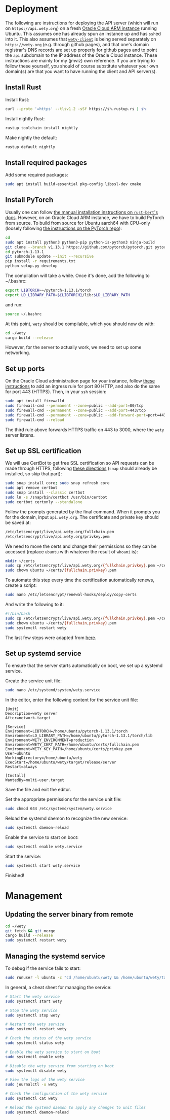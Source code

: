 # Deployment

The following are instructions for deploying the API server (which will run on `https://api.wety.org`) on a fresh [Oracle Cloud ARM instance](https://docs.oracle.com/en-us/iaas/Content/Compute/References/arm.htm) running Ubuntu. This assumes one has already spun an instance up and has `ssh`ed into it. This also assumes that [`wety-client`](https://github.com/jmviz/wety-client) is being served separately on `https://wety.org` (e.g. through github pages), and that one's domain registrar's DNS records are set up properly for github pages and to point the `api` subdomain to the IP address of the Oracle Cloud instance. These instructions are mainly for my (jmviz) own reference. If you are trying to follow these yourself, you should of course substitute whatever your own domain(s) are that you want to have running the client and API server(s). 

## Install Rust

Install Rust:

```bash
curl --proto '=https' --tlsv1.2 -sSf https://sh.rustup.rs | sh
```

Install nightly Rust:

```bash
rustup toolchain install nightly
```

Make nightly the default:

```bash
rustup default nightly
```

## Install required packages

Add some required packages:

```bash
sudo apt install build-essential pkg-config libssl-dev cmake
```

## Install PyTorch

Usually one can follow [the manual installation instructions on `rust-bert`'s docs](https://docs.rs/rust-bert/0.20.0/rust_bert/#manual-installation-recommended). However, on an Oracle Cloud ARM instance, we have to build PyTorch from source. To build from source for Ubuntu aarch64 with CPU-only (loosely following [the instructions on the PyTorch repo](https://github.com/pytorch/pytorch#from-source)):

```bash
cd
sudo apt install python3 python3-pip python-is-python3 ninja-build
git clone --branch v1.13.1 https://github.com/pytorch/pytorch.git pytorch-1.13.1
cd pytorch-1.13.1
git submodule update --init --recursive
pip install -r requirements.txt
python setup.py develop
```

The compilation will take a while. Once it's done, add the following to ~/.bashrc:

```bash
export LIBTORCH=~/pytorch-1.13.1/torch
export LD_LIBRARY_PATH=${LIBTORCH}/lib:$LD_LIBRARY_PATH
```

and run:

```bash
source ~/.bashrc
```

At this point, `wety` should be compilable, which you should now do with:

```bash
cd ~/wety
cargo build --release
``` 

However, for the server to actually work, we need to set up some networking.

## Set up ports

On the Oracle Cloud administration page for your instance, follow [these instructions](https://docs.oracle.com/en-us/iaas/developer-tutorials/tutorials/apache-on-ubuntu/01oci-ubuntu-apache-summary.htm#add-ingress-rules) to add an ingress rule for port 80 HTTP, and also do the same for port 443 (HTTPS). Then, in your `ssh` session:

```bash
sudo apt install firewalld
sudo firewall-cmd --permanent --zone=public --add-port=80/tcp
sudo firewall-cmd --permanent --zone=public --add-port=443/tcp
sudo firewall-cmd --permanent --zone=public --add-forward-port=port=443:proto=tcp:toport=3000
sudo firewall-cmd --reload
```

The third rule above forwards HTTPS traffic on 443 to 3000, where the `wety` server listens. 

## Set up SSL certification

We will use CertBot to get free SSL certification so API requests can be made through HTTPS, following [these directions](https://certbot.eff.org/instructions?ws=other&os=ubuntufocal) (`snap` should already be installed, so skip that part):

```bash
sudo snap install core; sudo snap refresh core
sudo apt remove certbot
sudo snap install --classic certbot
sudo ln -s /snap/bin/certbot /usr/bin/certbot
sudo certbot certonly --standalone
```

Follow the prompts generated by the final command. When it prompts you for the domain, input `api.wety.org`. The certificate and private key should be saved at:

```bash
/etc/letsencrypt/live/api.wety.org/fullchain.pem
/etc/letsencrypt/live/api.wety.org/privkey.pem
```

We need to move the certs and change their permissions so they can be accessed (replace `ubuntu` with whatever the result of `whoami` is):

```bash
mkdir ~/certs
sudo cp /etc/letsencrypt/live/api.wety.org/{fullchain,privkey}.pem ~/certs/
sudo chown ubuntu ~/certs/{fullchain,privkey}.pem
```

To automate this step every time the certification automatically renews, create a script:

```bash
sudo nano /etc/letsencrypt/renewal-hooks/deploy/copy-certs
```

And write the following to it: 

```bash
#!/bin/bash
sudo cp /etc/letsencrypt/live/api.wety.org/{fullchain,privkey}.pem ~/certs/
sudo chown ubuntu ~/certs/{fullchain,privkey}.pem
sudo systemctl restart wety
``` 

The last few steps were adapted from [here](https://blogs.oracle.com/developers/post/free-ssl-certificates-in-the-oracle-cloud-using-certbot-and-lets-encrypt).

## Set up systemd service

To ensure that the server starts automatically on boot, we set up a systemd service.

Create the service unit file:

```bash
sudo nano /etc/systemd/system/wety.service
```

In the editor, enter the following content for the service unit file:

```
[Unit]
Description=wety server
After=network.target

[Service]
Environment=LIBTORCH=/home/ubuntu/pytorch-1.13.1/torch
Environment=LD_LIBRARY_PATH=/home/ubuntu/pytorch-1.13.1/torch/lib
Environment=WETY_ENVIRONMENT=production
Environment=WETY_CERT_PATH=/home/ubuntu/certs/fullchain.pem
Environment=WETY_KEY_PATH=/home/ubuntu/certs/privkey.pem
User=ubuntu
WorkingDirectory=/home/ubuntu/wety
ExecStart=/home/ubuntu/wety/target/release/server
Restart=always

[Install]
WantedBy=multi-user.target
```

Save the file and exit the editor.

Set the appropriate permissions for the service unit file:

```bash
sudo chmod 644 /etc/systemd/system/wety.service
```

Reload the systemd daemon to recognize the new service:

```bash
sudo systemctl daemon-reload
```

Enable the service to start on boot:

```bash
sudo systemctl enable wety.service
```

Start the service:

```bash
sudo systemctl start wety.service
```

Finished!

# Management

## Updating the server binary from remote

```bash
cd ~/wety
git fetch && git merge
cargo build --release
sudo systemctl restart wety
```

## Managing the systemd service

To debug if the service fails to start:

```bash
sudo runuser -l ubuntu -c "cd /home/ubuntu/wety && /home/ubuntu/wety/target/release/server"
```

In general, a cheat sheet for managing the service:

```bash
# Start the wety service
sudo systemctl start wety

# Stop the wety service
sudo systemctl stop wety

# Restart the wety service
sudo systemctl restart wety

# Check the status of the wety service
sudo systemctl status wety

# Enable the wety service to start on boot
sudo systemctl enable wety

# Disable the wety service from starting on boot
sudo systemctl disable wety

# View the logs of the wety service
sudo journalctl -u wety

# Check the configuration of the wety service
sudo systemctl cat wety

# Reload the systemd daemon to apply any changes to unit files
sudo systemctl daemon-reload
```




